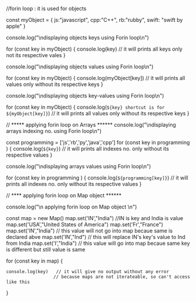 //forin loop : it is used for objects 

const myObject = {
    js:"javascript",
    cpp:"C++",
    rb:"rubby",
    swift: "swift by apple"
}

console.log("\ndisplaying objects keys using Forin loop\n")

for (const key in myObject) {
    console.log(key)  // it will prints all keys only not its respective vales
}

console.log("\ndisplaying objects values using Forin loop\n")

for (const key in myObject) {
    console.log(myObject[key])  // it will prints all values only without its respective keys
}


console.log("\ndisplaying objects key-values using Forin loop\n")

for (const key in myObject) {
    console.log(`${key} shortcut is for ${myObject[key]}`)  // it will prints all values only without its respective keys
}

// ***** applying forin loop on Arrays ******
console.log("\ndisplaying arrays indexing no. using Forin loop\n")

const programming = ['js','rb','py','java','cpp']
for (const key in programming ) {
    console.log(`${key}`)  // it will prints all indexes no. only without its respective values
}

console.log("\ndisplaying arrays values using Forin loop\n")

for (const key in programming ) {
    console.log(`${programming[key]}`)  // it will prints all indexes no. only without its respective values
}

// **** applying forin loop on Map object ******

console.log("\n applying forin loop on Map object \n")

const map = new Map()
map.set('IN',"India")  //IN is key and India is value  
map.set('USA',"United States of America")
map.set('Fr',"France")
map.set('IN',"India") // this value will not go into map becaue same is declared abve 
map.set('IN',"Ind") // this will replace IN's key's value to Ind from India
map.set('I',"India") // this value will go into map becaue same key is different but still value is same 

for (const key in map) {

    console.log(key)   // it will give no output without any error
                      // because maps are not iterateable, so can't access like this
}








